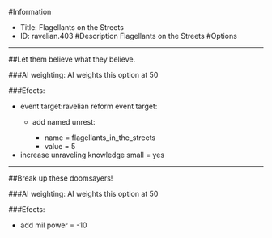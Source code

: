 #Information
 - Title: Flagellants on the Streets
 - ID: ravelian.403
#Description
Flagellants on the Streets
#Options

___
##Let them believe what they believe.

###AI weighting:
AI weights this option at 50


###Efects:<ul><li>event target:ravelian reform event target:</li><ul><li>add named unrest:</li><ul><li>name = flagellants_in_the_streets</li><li>value = 5</li></ul></ul><li>increase unraveling knowledge small = yes</li></ul>

___
##Break up these doomsayers!

###AI weighting:
AI weights this option at 50


###Efects:<ul><li>add mil power = -10</li></ul>
